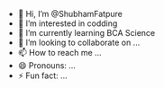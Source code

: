 - 👋 Hi, I’m @ShubhamFatpure
- 👀 I’m interested in codding 
- 🌱 I’m currently learning BCA Science
- 💞️ I’m looking to collaborate on ...
- 📫 How to reach me ...
- 😄 Pronouns: ...
- ⚡ Fun fact: ...

<!---
ShubhamFatpure/ShubhamFatpure is a ✨ special ✨ repository because its `README.md` (this file) appears on your GitHub profile.
You can click the Preview link to take a look at your changes.
--->
